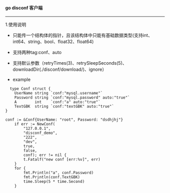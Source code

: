 #### go disconf 客户端
***
1.使用说明
   
 
  * 只能传一个结构体的指针，且该结构体中只能有基础数据类型(支持int、int64、string、bool、float32、float64)
 
  * 支持两种tag:conf、auto
  
  * 支持默认参数（retryTimes(3)、retrySleepSeconds(5)、downloadDir(./disconf/download/)、ignore）
  
  * example
  
```
  type Conf struct {
	UserName string `conf:"mysql.username"`
	Password string `conf:"mysql.password" auto:"true"`
	A        int    `conf:"a" auto:"true"`
	TextGBK  string `conf:"textGBK" auto:"true"`
}
```

```
conf := &Conf{UserName: "root", Password: "dsdhjhj"}
	if err := NewConf(
		"127.0.0.1",
		"disconf_demo",
		"222",
		"dev",
		true,
		false,
		conf); err != nil {
		t.Fatalf("new conf [err:%v]", err)
	}
	for {
		fmt.Println("a", conf.Password)
		fmt.Println(conf.TextGBK)
		time.Sleep(5 * time.Second)
	}
```

 



  

  
